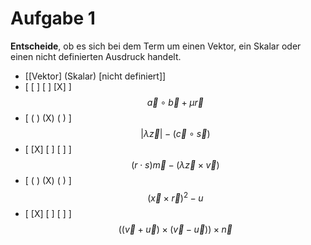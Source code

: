 <!--
version:  0.0.1

language: de

@style
main > *:not(:last-child) {
  margin-bottom: 3rem;
}

input {
    text-align: center;
}

.flex-container {
    display: flex;
    flex-wrap: wrap;
    align-items: stretch;
    gap: 20px;
}

.flex-child {
    flex: 1;
    min-width: 350px;
    margin-right: 20px;
}

@media (max-width: 400px) {
    .flex-child {
        flex: 100%;
        margin-right: 0;
    }
}
@end

formula: \carry   \textcolor{red}{\scriptsize #1}
formula: \digit   \rlap{\carry{#1}}\phantom{#2}#2
formula: \permil  \text{‰}

import: https://raw.githubusercontent.com/liaTemplates/algebrite/master/README.md
import: https://raw.githubusercontent.com/LiaTemplates/Tikz-Jax/main/README.md

script: https://cdn.jsdelivr.net/gh/LiaTemplates/Tikz-Jax@main/dist/index.js

@round
<script>
  let value = `@input`;
  if (value.startsWith("@")) {
    ""
  } else {
    value = JSON.parse(value);
    value = value[0]
    value = value.replace(/,/g, ".");
    value = parseFloat(value);
    value = Math.round(value * Math.pow(10,@1)) / Math.pow(10,@1);
    value == @0
  }
</script>
@end

tags: Vektoren, Algebra, Skalarprodukt, Vektorprodukt, Betrag, Potenzen, Vorrangsregeln, sehr leicht

-->




# Aufgabe 1


**Entscheide**, ob es sich bei dem Term um einen Vektor, ein Skalar oder einen nicht definierten Ausdruck handelt.
<br>

- [[Vektor]       (Skalar)    [nicht definiert]]
- [    [ ]           [ ]             [X]     ]  $$ \vec{a} \circ \vec{b} + \mu \vec{r} $$
- [    ( )           (X)             ( )     ]  $$ \left| \lambda \vec{z} \right| - \left( \vec{c} \circ \vec{s} \right) $$
- [    [X]           [ ]             [ ]     ]  $$ (r \cdot s) \vec{m} - \left( \lambda \vec{z} \times \vec{v} \right) $$
- [    ( )           (X)             ( )     ]  $$ \left( \vec{x} \times \vec{r} \right)^2 - u $$
- [    [X]           [ ]             [ ]     ]  $$ \left( \left( \vec{v} + \vec{u} \right) \times \left( \vec{v} - \vec{u} \right) \right) \times \vec{n} $$

